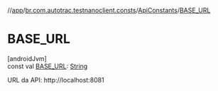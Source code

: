 //[app](../../../index.md)/[br.com.autotrac.testnanoclient.consts](../index.md)/[ApiConstants](index.md)/[BASE_URL](-b-a-s-e_-u-r-l.md)

# BASE_URL

[androidJvm]\
const val [BASE_URL](-b-a-s-e_-u-r-l.md): [String](https://kotlinlang.org/api/latest/jvm/stdlib/kotlin/-string/index.html)

URL da API: http://localhost:8081
